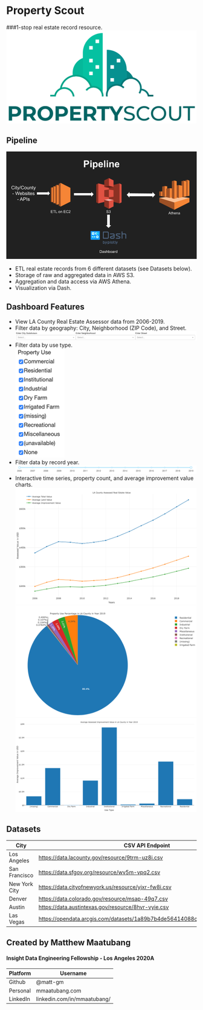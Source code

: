 # Property Scout  

###1-stop real estate record resource.
![PropertyScout_Screenshot.png](frontend/assets/PS_logo.png)

## Pipeline

![Matthew_Maatubang_Insight_Demo.png](frontend/assets/Matthew_Maatubang_Insight_Demo.png)   

- ETL real estate records from 6 different datasets (see Datasets below).  
- Storage of raw and aggregated data in AWS S3.   
- Aggregation and data access via AWS Athena.   
- Visualization via Dash.   

## Dashboard Features

- View LA County Real Estate Assessor data from 2006-2019.    
- Filter data by geography: City, Neighborhood (ZIP Code), and Street.     
![Geo Filter](frontend/assets/PropertyScout_Geographic_Filter.png)   
- Filter data by use type.   
![Use Filter](frontend/assets/PropertyScout_Use_Filter.png)  
- Filter data by record year.     
![Year Filter](frontend/assets/PropertyScout_Year_Filter.png)  
- Interactive time series, property count, and average improvement value charts.   
![Time Series](frontend/assets/PropertyScout_Time_Series.png)   
![Pie Chart](frontend/assets/PropertyScout_Pie_Chart.png)   
![Bar Chart](frontend/assets/PropertyScout_Bar_Chart.png)   

## Datasets
  
City | CSV API Endpoint |
--------------------|------------------|
Los Angeles | https://data.lacounty.gov/resource/9trm-uz8i.csv |
San Francisco | https://data.sfgov.org/resource/wv5m-vpq2.csv |
New York City | https://data.cityofnewyork.us/resource/yjxr-fw8i.csv |
Denver | https://data.colorado.gov/resource/msap-49q7.csv |
Austin | https://data.austintexas.gov/resource/8hvr-vyie.csv |
Las Vegas | https://opendata.arcgis.com/datasets/1a89b7b4de56414088c854c4f785e3e7_0.csv |

## Created by Matthew Maatubang
#### Insight Data Engineering Fellowship - Los Angeles 2020A
Platform | Username |
--------------------|------------------|
Github | @matt-gm |  
Personal | mmaatubang.com | 
LinkedIn | linkedin.com/in/mmaatubang/ |